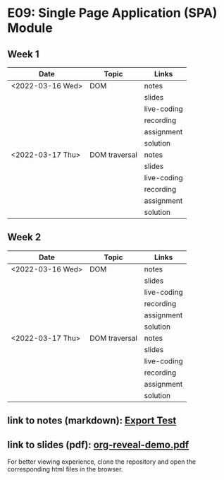 # E09: Single Page Application (SPA) Module

## Week 1

| Date               | Topic         | Links       |
| ------------------ | ------------- | ----------- |
| \<2022-03-16 Wed\> | DOM           | notes       |
|                    |               | slides      |
|                    |               | live-coding |
|                    |               | recording   |
|                    |               | assignment  |
|                    |               | solution    |
| \<2022-03-17 Thu\> | DOM traversal | notes       |
|                    |               | slides      |
|                    |               | live-coding |
|                    |               | recording   |
|                    |               | assignment  |
|                    |               | solution    |

## Week 2

| Date               | Topic         | Links       |
| ------------------ | ------------- | ----------- |
| \<2022-03-16 Wed\> | DOM           | notes       |
|                    |               | slides      |
|                    |               | live-coding |
|                    |               | recording   |
|                    |               | assignment  |
|                    |               | solution    |
| \<2022-03-17 Thu\> | DOM traversal | notes       |
|                    |               | slides      |
|                    |               | live-coding |
|                    |               | recording   |
|                    |               | assignment  |
|                    |               | solution    |

## link to notes (markdown): [Export Test](./notes/html-export-test.html)

## link to slides (pdf): [org-reveal-demo.pdf](./slides/org-reveal-demo.pdf)

For better viewing experience, clone the repository and open the
corresponding html files in the browser.
